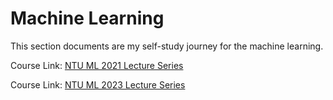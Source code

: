 # Machine Learning

This section documents are my self-study journey for the machine learning.

Course Link: [NTU ML 2021 Lecture Series](https://speech.ee.ntu.edu.tw/~hylee/ml/2021-spring.php)

Course Link: [NTU ML 2023 Lecture Series](https://speech.ee.ntu.edu.tw/~hylee/ml/2023-spring.php)


